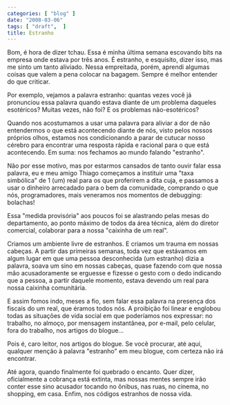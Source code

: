 ```yaml
---
categories: [ "blog" ]
date: "2008-03-06"
tags: [ "draft",  ]
title: Estranho
---
```

Bom, é hora de dizer tchau. Essa é minha última semana escovando bits na empresa onde estava por três anos. É estranho, e esquisito, dizer isso, mas me sinto um tanto aliviado. Nessa empreitada, porém, aprendi algumas coisas que valem a pena colocar na bagagem. Sempre é melhor entender do que criticar.

Por exemplo, vejamos a palavra estranho: quantas vezes você já pronunciou essa palavra quando estava diante de um problema daqueles esotéricos? Muitas vezes, não foi? E os problemas não-esotéricos?

Quando nos acostumamos a usar uma palavra para aliviar a dor de não entendermos o que está acontecendo diante de nós, visto pelos nossos próprios olhos, estamos nos condicionando a parar de cutucar nosso cérebro para encontrar uma resposta rápida e racional para o que está acontecendo. Em suma: nos fechamos ao mundo falando "estranho".

Não por esse motivo, mas por estarmos cansados de tanto ouvir falar essa palavra, eu e meu amigo Thiago começamos a instituir uma "taxa simbólica" de 1 (um) real para os que proferirem a dita cuja, e passamos a usar o dinheiro arrecadado para o bem da comunidade, comprando o que nós, programadores, mais veneramos nos momentos de debugging: bolachas!

Essa "medida provisória" aos poucos foi se alastrando pelas mesas do departamento, ao ponto máximo de todos da área técnica, além do diretor comercial, colaborar para a nossa "caixinha de um real".

Criamos um ambiente livre de estranhos. E criamos um trauma em nossas cabeças. A partir das primeiras semanas, toda vez que estávamos em algum lugar em que uma pessoa desconhecida (um estranho) dizia a palavra, soava um sino em nossas cabeças, quase fazendo com que nossa mão acusadoramente se erguesse e fizesse o gesto com o dedo indicando que a pessoa, a partir daquele momento, estava devendo um real para nossa caixinha comunitária.

E assim fomos indo, meses a fio, sem falar essa palavra na presença dos fiscais do um real, que éramos todos nós. A proibição foi linear e englobou todas as situações de vida social em que poderíamos nos expressar: no trabalho, no almoço, por mensagem instantânea, por e-mail, pelo celular, fora do trabalho, nos artigos do blogue...

Pois é, caro leitor, nos artigos do blogue. Se você procurar, até aqui, qualquer menção à palavra "estranho" em meu blogue, com certeza não irá encontrar.

Até agora, quando finalmente foi quebrado o encanto. Quer dizer, oficialmente a cobrança está extinta, mas nossas mentes sempre irão conter esse sino acusador tocando no ônibus, nas ruas, no cinema, no shopping, em casa. Enfim, nos códigos estranhos de nossa vida.

